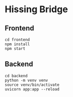 # Hissing Bridge

## Frontend

```
cd frontend
npm install
npm start
```

## Backend

```
cd backend
python -m venv venv
source venv/bin/activate
uvicorn app:app --reload  
```